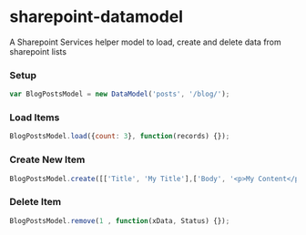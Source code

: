 sharepoint-datamodel
====================

A Sharepoint Services helper model to load, create and delete data from sharepoint lists



### Setup
```javascript
var BlogPostsModel = new DataModel('posts', '/blog/');
```


### Load Items
```javascript
BlogPostsModel.load({count: 3}, function(records) {});
```


### Create New Item
```javascript
BlogPostsModel.create([['Title', 'My Title'],['Body', '<p>My Content</p>']], function(xData, Status) {});
```


### Delete Item
```javascript
BlogPostsModel.remove(1 , function(xData, Status) {});
```
